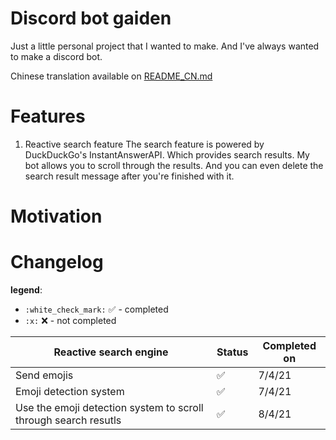 # Discord bot gaiden
Just a little personal project that I wanted to make. And I've always wanted to make a discord bot.

Chinese translation available on [README_CN.md](https://github.com/YJH16120/discord-bot-gaiden/blob/main/README_CN.md)

# Features
1. Reactive search feature
The search feature is powered by DuckDuckGo's InstantAnswerAPI. Which provides search results. My bot allows you to scroll
through the results. And you can even delete the search result message after you're finished with it.

# Motivation

# Changelog

**legend**:  
- `:white_check_mark:` :white_check_mark: - completed
- `:x:` :x: - not completed

| Reactive search engine |      Status        | Completed on |
|------------------------|--------------------|--------------|
| Send emojis            | :white_check_mark: |    7/4/21    |
| Emoji detection system | :white_check_mark: |    7/4/21    |
| Use the emoji detection system to scroll through search resutls | :white_check_mark: | 8/4/21 |
